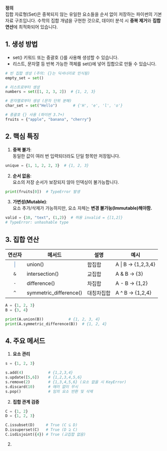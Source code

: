 **정의**  
집합 자료형(Set)은 중복되지 않는 유일한 요소들을 순서 없이 저장하는 파이썬의 기본 자료 구조입니다. 
수학의 집합 개념을 구현한 것으로, 데이터 분석 시 **중복 제거**와 **집합 연산**에 최적화되어 있습니다.

## 1. 생성 방법
- set() 키워드 또는 중괄호 {}를 사용해 생성할 수 있습니다.
- 리스트, 문자열 등 반복 가능한 객체를 set()에 넣어 집합으로 만들 수 있습니다.
```python
# 빈 집합 생성 (주의: {}는 딕셔너리로 인식됨)
empty_set = set()

# 리스트로부터 생성
numbers = set([1, 2, 3, 2])  # {1, 2, 3}

# 문자열로부터 생성 (문자 단위 분해)
char_set = set("Hello")       # {'H', 'e', 'l', 'o'}

# 중괄호 {} 사용 (파이썬 3.7+)
fruits = {"apple", "banana", "cherry"}
```
## 2. 핵심 특징

1. **중복 불가**:  
    동일한 값이 여러 번 입력되더라도 단일 항목만 저장됩니다.
```python
unique = {1, 1, 2, 2, 3}  # {1, 2, 3}
```
2. **순서 없음**:  
    요소의 저장 순서가 보장되지 않아 인덱싱이 불가능합니다.
```python
print(fruits[0])  # TypeError 발생
```
3. **가변성(Mutable)**:  
    요소 추가/삭제가 가능하지만, 요소 자체는 **변경 불가능(Immutable)해야함.**
```python
valid = {10, "text", (1,2)}  # 허용 invalid = {[1,2]}           
# TypeError: unhashable type
```
## 3. 집합 연산
|           연산자            | 메서드                    | 설명         | 예시                 |
| :----------------------: | ---------------------- | ---------- | ------------------ |
| <font color="#4f81bd">\| | union()                | </font>합집합 | A \| B → {1,2,3,4} |
|           `&`            | intersection()         | 교집합        | A & B → {3}        |
|           `-`            | difference()           | 차집합        | A - B → {1,2}      |
|           `^`            | symmetric_difference() | 대칭차집합      | A ^ B → {1,2,4}    |
```python
A = {1, 2, 3}
B = {3, 4}

print(A.union(B))           # {1, 2, 3, 4}
print(A.symmetric_difference(B))  # {1, 2, 4}
```
## 4. 주요 메서드

1. **요소 관리**
```python
s = {1, 2, 3}

s.add(4)           # {1,2,3,4}
s.update([5,6])    # {1,2,3,4,5,6}
s.remove(2)        # {1,3,4,5,6} (요소 없을 시 KeyError)
s.discard(10)      # 에러 없이 무시
s.pop()            # 임의 요소 반환 및 삭제
```
2. **집합 관계 검증**
```python
C = {1, 2}
D = {1, 2, 3}

C.issubset(D)     # True (C ⊆ D)
D.issuperset(C)   # True (D ⊇ C)
C.isdisjoint({4}) # True (교집합 없음)

```
2. 